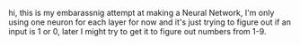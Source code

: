 hi, this is my embarassnig attempt at making a Neural Network, I'm only using one neuron for each layer for now and it's just trying to figure out if an input is 1 or 0, later I might try to get it to figure out numbers from 1-9.